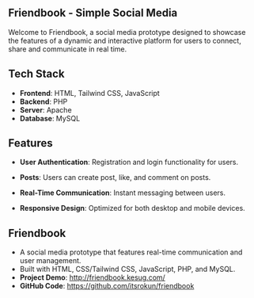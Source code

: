 ## Friendbook - Simple Social Media

Welcome to Friendbook, a social media prototype designed to showcase the features of a dynamic and interactive platform for users to connect, share and communicate in real time.

## Tech Stack

- **Frontend**: HTML, Tailwind CSS, JavaScript
- **Backend**: PHP
- **Server**: Apache
- **Database**: MySQL
  
## Features

- **User Authentication**: Registration and login functionality for users.

- **Posts**: Users can create post, like, and comment on posts.
- **Real-Time Communication**: Instant messaging between users.
- **Responsive Design**: Optimized for both desktop and mobile devices.

## Friendbook
- A social media prototype that features real-time communication and user management.
- Built with HTML, CSS/Tailwind CSS, JavaScript, PHP, and MySQL.
- **Project Demo**: http://friendbook.kesug.com/
- **GitHub Code**: https://github.com/itsrokun/friendbook
